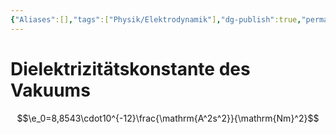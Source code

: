 ```yaml
---
{"Aliases":[],"tags":["Physik/Elektrodynamik"],"dg-publish":true,"permalink":"/02-all-notes/dielektrizitaetskonstante-des-vakuums/","dgHomeLink":true,"dgPassFrontmatter":true}
---
```


# Dielektrizitätskonstante des Vakuums
$$\e_0=8,8543\cdot10^{-12}\frac{\mathrm{A^2s^2}}{\mathrm{Nm}^2}$$